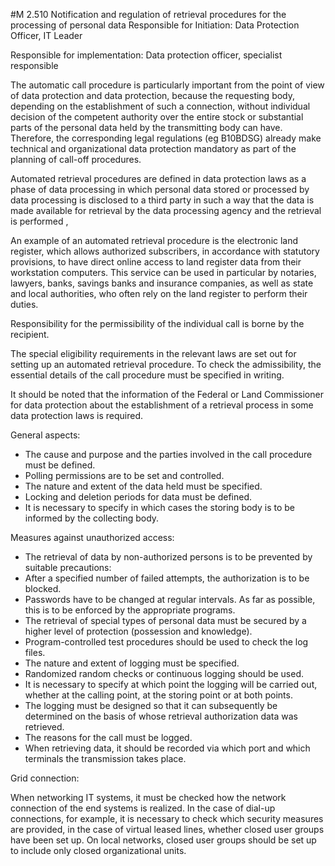 #M 2.510 Notification and regulation of retrieval procedures for the processing of personal data
Responsible for Initiation: Data Protection Officer, IT Leader

Responsible for implementation: Data protection officer, specialist responsible

The automatic call procedure is particularly important from the point of view of data protection and data protection, because the requesting body, depending on the establishment of such a connection, without individual decision of the competent authority over the entire stock or substantial parts of the personal data held by the transmitting body can have. Therefore, the corresponding legal regulations (eg B10BDSG) already make technical and organizational data protection mandatory as part of the planning of call-off procedures.

Automated retrieval procedures are defined in data protection laws as a phase of data processing in which personal data stored or processed by data processing is disclosed to a third party in such a way that the data is made available for retrieval by the data processing agency and the retrieval is performed ,

An example of an automated retrieval procedure is the electronic land register, which allows authorized subscribers, in accordance with statutory provisions, to have direct online access to land register data from their workstation computers. This service can be used in particular by notaries, lawyers, banks, savings banks and insurance companies, as well as state and local authorities, who often rely on the land register to perform their duties.

Responsibility for the permissibility of the individual call is borne by the recipient.

The special eligibility requirements in the relevant laws are set out for setting up an automated retrieval procedure. To check the admissibility, the essential details of the call procedure must be specified in writing.

It should be noted that the information of the Federal or Land Commissioner for data protection about the establishment of a retrieval process in some data protection laws is required.

General aspects:

* The cause and purpose and the parties involved in the call procedure must be defined.
* Polling permissions are to be set and controlled.
* The nature and extent of the data held must be specified.
* Locking and deletion periods for data must be defined.
* It is necessary to specify in which cases the storing body is to be informed by the collecting body.


Measures against unauthorized access:

* The retrieval of data by non-authorized persons is to be prevented by suitable precautions:
* After a specified number of failed attempts, the authorization is to be blocked.
* Passwords have to be changed at regular intervals. As far as possible, this is to be enforced by the appropriate programs.
* The retrieval of special types of personal data must be secured by a higher level of protection (possession and knowledge).
* Program-controlled test procedures should be used to check the log files.
* The nature and extent of logging must be specified.
* Randomized random checks or continuous logging should be used.
* It is necessary to specify at which point the logging will be carried out, whether at the calling point, at the storing point or at both points.
* The logging must be designed so that it can subsequently be determined on the basis of whose retrieval authorization data was retrieved.
* The reasons for the call must be logged.
* When retrieving data, it should be recorded via which port and which terminals the transmission takes place.


Grid connection:

When networking IT systems, it must be checked how the network connection of the end systems is realized. In the case of dial-up connections, for example, it is necessary to check which security measures are provided, in the case of virtual leased lines, whether closed user groups have been set up. On local networks, closed user groups should be set up to include only closed organizational units.



